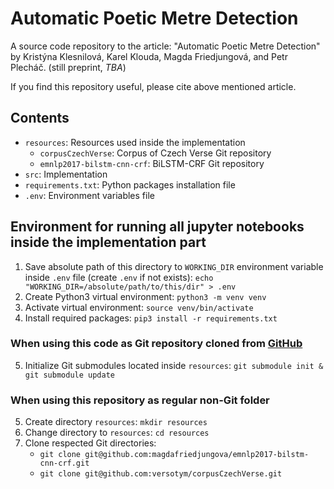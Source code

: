 # Automatic Poetic Metre Detection
A source code repository to the article: "Automatic Poetic Metre Detection" by Kristýna Klesnilová, Karel Klouda, Magda Friedjungová, and Petr Plecháč. (still preprint, _TBA_)

If you find this repository useful, please cite above mentioned article.

## Contents
- `resources`: Resources used inside the implementation
  - `corpusCzechVerse`: Corpus of Czech Verse Git repository
  - `emnlp2017-bilstm-cnn-crf`: BiLSTM-CRF Git repository
- `src`: Implementation
- `requirements.txt`: Python packages installation file
- `.env`: Environment variables file

## Environment for running all jupyter notebooks inside the implementation part
1. Save absolute path of this directory to `WORKING_DIR` environment variable inside `.env` file (create `.env` if not exists): `echo "WORKING_DIR=/absolute/path/to/this/dir" > .env`
2. Create Python3 virtual environment: `python3 -m venv venv`
3. Activate virtual environment: `source venv/bin/activate`
4. Install required packages: `pip3 install -r requirements.txt`

### When using this code as Git repository cloned from [GitHub](https://github.com/friedmag/automatic_poetic_metre_detection.git)
5. Initialize Git submodules located inside `resources`: `git submodule init & git submodule update`

### When using this repository as regular non-Git folder
5. Create directory `resources`: `mkdir resources`
6. Change directory to `resources`: `cd resources`
7. Clone respected Git directories:
      - `git clone git@github.com:magdafriedjungova/emnlp2017-bilstm-cnn-crf.git`
      - `git clone git@github.com:versotym/corpusCzechVerse.git`
